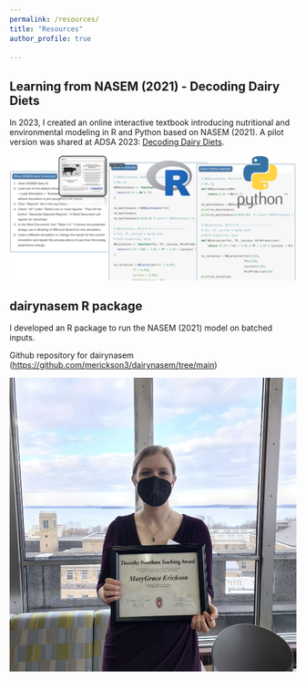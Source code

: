 ```yaml
---
permalink: /resources/
title: "Resources"
author_profile: true

---
```


Learning from NASEM (2021) - Decoding Dairy Diets 
-----
In 2023, I created an  online interactive  textbook  introducing  nutritional  and  environmental  modeling  in  R  and  Python based  on  NASEM  (2021).   A  pilot  version  was  shared  at  ADSA 2023:  [Decoding Dairy Diets](https://merickson3.github.io/NASEM_pilot/).  

[![Decoding Dairy Diets](DecodingDairyDietsexample.png)](https://merickson3.github.io/NASEM_pilot/index.html#intended-audience)

dairynasem R package
-----
I developed an R package to run the NASEM (2021) model on batched inputs. 

Github repository for dairynasem (https://github.com/merickson3/dairynasem/tree/main)


![Campus-wide TA award ceremony](erickson_dorothy_powelson.jpg)


